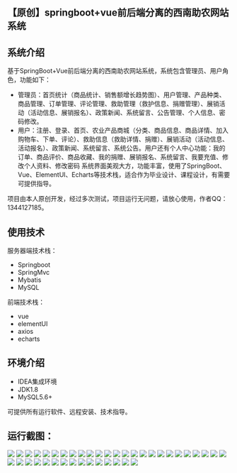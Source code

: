 ## 【原创】springboot+vue前后端分离的西南助农网站系统

## 系统介绍

基于SpringBoot+Vue前后端分离的西南助农网站系统，系统包含管理员、用户角色，功能如下：
- 管理员：首页统计（商品统计、销售额增长趋势图）、用户管理、产品种类、商品管理、订单管理、评论管理、救助管理（救护信息、捐赠管理）、展销活动（活动信息、展销报名）、政策新闻、系统留言、公告管理、个人信息、密码修改。
- 用户：注册、登录、首页、农业产品商城（分类、商品信息、商品详情、加入购物车、下单、评论）、救助信息（救助详情、捐赠）、展销活动（活动信息、活动报名）、政策新闻、系统留言、系统公告。用户还有个人中心功能：我的订单、商品评价、商品收藏、我的捐赠、展销报名、系统留言、我要充值、修改个人资料、修改密码
系统界面美观大方，功能丰富，使用了SpringBoot、Vue、ElementUI、Echarts等技术栈，适合作为毕业设计、课程设计，有需要可提供指导。

项目由本人原创开发，经过多次测试，项目运行无问题，请放心使用，作者QQ：1344127185。

## 使用技术

服务器端技术栈：

- Springboot
- SpringMvc
- Mybatis
- MySQL

前端技术栈：

- vue
- elementUI
- axios
- echarts

## 环境介绍

- IDEA集成环境
- JDK1.8
- MySQL5.6+

可提供所有运行软件、远程安装、技术指导。

## 运行截图：
![](https://github.com/itcoderyhl/farm-assist-server/blob/main/images/1.png)
![](https://github.com/itcoderyhl/farm-assist-server/blob/main/images/2.png)
![](https://github.com/itcoderyhl/farm-assist-server/blob/main/images/3.png)
![](https://github.com/itcoderyhl/farm-assist-server/blob/main/images/4.png)
![](https://github.com/itcoderyhl/farm-assist-server/blob/main/images/5.png)
![](https://github.com/itcoderyhl/farm-assist-server/blob/main/images/6.png)
![](https://github.com/itcoderyhl/farm-assist-server/blob/main/images/7.png)
![](https://github.com/itcoderyhl/farm-assist-server/blob/main/images/8.png)
![](https://github.com/itcoderyhl/farm-assist-server/blob/main/images/9.png)
![](https://github.com/itcoderyhl/farm-assist-server/blob/main/images/10.png)
![](https://github.com/itcoderyhl/farm-assist-server/blob/main/images/11.png)
![](https://github.com/itcoderyhl/farm-assist-server/blob/main/images/12.png)
![](https://github.com/itcoderyhl/farm-assist-server/blob/main/images/13.png)
![](https://github.com/itcoderyhl/farm-assist-server/blob/main/images/14.png)
![](https://github.com/itcoderyhl/farm-assist-server/blob/main/images/15.png)
![](https://github.com/itcoderyhl/farm-assist-server/blob/main/images/16.png)
![](https://github.com/itcoderyhl/farm-assist-server/blob/main/images/17.png)
![](https://github.com/itcoderyhl/farm-assist-server/blob/main/images/18.png)
![](https://github.com/itcoderyhl/farm-assist-server/blob/main/images/19.png)
![](https://github.com/itcoderyhl/farm-assist-server/blob/main/images/20.png)
![](https://github.com/itcoderyhl/farm-assist-server/blob/main/images/21.png)
![](https://github.com/itcoderyhl/farm-assist-server/blob/main/images/22.png)
![](https://github.com/itcoderyhl/farm-assist-server/blob/main/images/23.png)
![](https://github.com/itcoderyhl/farm-assist-server/blob/main/images/24.png)
![](https://github.com/itcoderyhl/farm-assist-server/blob/main/images/25.png)
![](https://github.com/itcoderyhl/farm-assist-server/blob/main/images/26.png)
![](https://github.com/itcoderyhl/farm-assist-server/blob/main/images/27.png)
![](https://github.com/itcoderyhl/farm-assist-server/blob/main/images/28.png)
![](https://github.com/itcoderyhl/farm-assist-server/blob/main/images/29.png)
![](https://github.com/itcoderyhl/farm-assist-server/blob/main/images/30.png)
![](https://github.com/itcoderyhl/farm-assist-server/blob/main/images/31.png)
![](https://github.com/itcoderyhl/farm-assist-server/blob/main/images/32.png)
![](https://github.com/itcoderyhl/farm-assist-server/blob/main/images/33.png)
![](https://github.com/itcoderyhl/farm-assist-server/blob/main/images/34.png)
![](https://github.com/itcoderyhl/farm-assist-server/blob/main/images/35.png)
![](https://github.com/itcoderyhl/farm-assist-server/blob/main/images/36.png)
![](https://github.com/itcoderyhl/farm-assist-server/blob/main/images/37.png)
![](https://github.com/itcoderyhl/farm-assist-server/blob/main/images/38.png)
![](https://github.com/itcoderyhl/farm-assist-server/blob/main/images/39.png)
![](https://github.com/itcoderyhl/farm-assist-server/blob/main/images/40.png)
